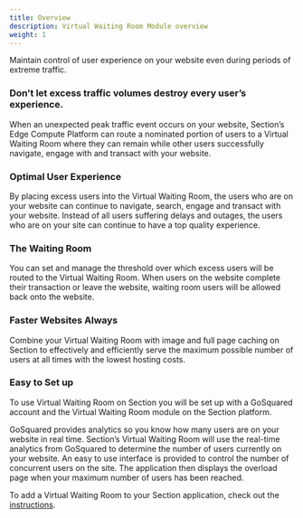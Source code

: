 ```yaml
---
title: Overview
description: Virtual Waiting Room Module overview
weight: 1
---
```


Maintain control of user experience on your website even during periods of extreme traffic.


### Don’t let excess traffic volumes destroy every user’s experience.

When an unexpected peak traffic event occurs on your website, Section’s Edge Compute Platform can route a nominated portion of users to a Virtual Waiting Room where they can remain while other users successfully navigate, engage with and transact with your website.

### Optimal User Experience

By placing excess users into the Virtual Waiting Room, the users who are on your website can continue to navigate, search, engage and transact with your website. Instead of all users suffering delays and outages, the users who are on your site can continue to have a top quality experience.


### The Waiting Room

You can set and manage the threshold over which excess users will be routed to the Virtual Waiting Room. When users on the website complete their transaction or leave the website, waiting room users will be allowed back onto the website.



### Faster Websites Always

Combine your Virtual Waiting Room with image and full page caching on Section to effectively and efficiently serve the maximum possible number of users at all times with the lowest hosting costs.

### Easy to Set up

To use Virtual Waiting Room on Section you will be set up with a GoSquared account and the Virtual Waiting Room module on the Section platform.

GoSquared provides analytics so you know how many users are on your website in real time. Section’s Virtual Waiting Room will use the real-time analytics from GoSquared to determine the number of users currently on your website. An easy to use interface is provided to control the number of concurrent users on the site. The application then displays the overload page when your maximum number of users has been reached.

To add a Virtual Waiting Room to your Section application, check out the [instructions](/docs/modules/virtual-waiting-room/tutorials/installing-virtual-waiting-room/).